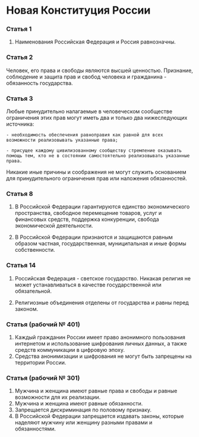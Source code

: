 # Новая Конституция России

### Статья 1

1. Наименования Российская Федерация и Россия равнозначны.

### Статья 2

Человек, его права и свободы являются высшей ценностью. Признание, соблюдение и защита прав и свобод человека и гражданина - обязанность государства.

### Статья 3

 Любые принудительно налагаемые в человеческом сообществе ограничения этих прав могут иметь два и только два нижеследующих источника:
 
    - необходимость обеспечения равноправия как равной для всех возможности реализовывать указанные права;
    
    - присущее каждому цивилизованному сообществу стремление оказывать помощь тем, кто не в состоянии самостоятельно реализовывать указанные права.

Никакие иные причины и соображения не могут служить основанием для принудительного ограничения прав или наложения обязанностей.

### Статья 8
1. В Российской Федерации гарантируются единство экономического пространства, свободное перемещение товаров, услуг и финансовых средств, поддержка конкуренции, свобода экономической деятельности.

2. В Российской Федерации признаются и защищаются равным образом частная, государственная, муниципальная и иные формы собственности.

### Статья 14
1. Российская Федерация - светское государство. Никакая религия не может устанавливаться в качестве государственной или обязательной.

2. Религиозные объединения отделены от государства и равны перед законом.

### Статья (рабочий № 401)

1. Каждый гражданин России имеет право анонимного пользования интернетом и использование шифрования личных данных, а также средств коммуникации в цифровую эпоху.
2. Средства анонимизации и шифрования не могут быть запрещены на территории России.

### Статья (рабочий № 301)

1. Мужчина и женщина имеют равные права и свободы и равные возможности для их реализации.
2. Мужчина и женщина имеют равные обязанности.
3. Запрещается дискриминация по половому признаку.
4. В Российской Федерации запрещается издавать законы, которые наделяют мужчину или женщину разными правами и обязанностями.







